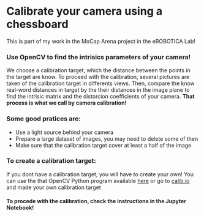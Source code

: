 # Calibrate your camera using a chessboard
This is part of my work in the MoCap Arena project in the eROBOTICA Lab! 
### Use OpenCV to find the intrisics parameters of your camera!
We choose a calibration target, which the distance between the points in the target are know. 
To proceed with the calibration, several pictures are taken of the calibration target in differents views.
Then, compare the know real-word distances in target by the their distances in the image plane to find the intrisic matrix and the distorcion coefficients of 
your camera. **That process is what we call by camera calibration!**

### Some good pratices are: 
- Use a light source behind your camera
- Prepare a large dataset of images, you may need to delete some of then
- Make sure that the calibration target cover at least a half of the image

### To create a calibration target: 
If you dont have a calibration target, you will have to create your own! You can use the that OpenCV Python program available [here](https://docs.opencv.org/4.x/da/d0d/tutorial_camera_calibration_pattern.html)
or go to [calib.io](https://calib.io/pages/camera-calibration-pattern-generator) and made your own calibration target

#### To procede with the calibration, check the instructions in the Jupyter Notebook!
 
